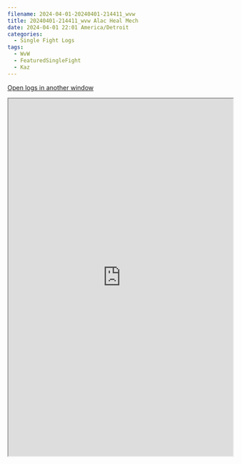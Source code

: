 ```yaml
---
filename: 2024-04-01-20240401-214411_wvw
title: 20240401-214411_wvw Alac Heal Mech
date: 2024-04-01 22:01 America/Detroit
categories:
  - Single Fight Logs
tags:
  - WvW
  - FeaturedSingleFight
  - Kaz
---
```

<a href="https://wvw.report/aDnh-20240401-214411_wvw" target="_blank">Open logs in another window</a>


<iframe src="https://wvw.report/aDnh-20240401-214411_wvw" width="100%" height="800" style="display:block; margin: 0 auto;"> </iframe>